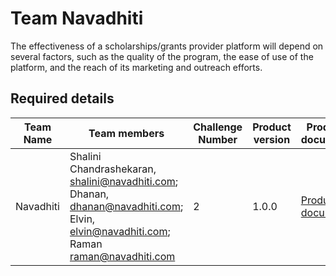 # Team Navadhiti

The effectiveness of a scholarships/grants provider platform will depend on several factors, such as the quality of the program, the ease of use of the platform, and the reach of its marketing and outreach efforts.

## Required details

| Team Name | Team members | Challenge Number | Product version | Product document | Product demo | User guide | Source code | Developer guide |
|--|--|--|--|--|--|--|--|--|
| Navadhiti | Shalini Chandrashekaran, shalini@navadhiti.com;  Dhanan, dhanan@navadhiti.com; Elvin, elvin@navadhiti.com; Raman raman@navadhiti.com  | 2 | 1.0.0 | [Product document](https://github.com/raman-nd/hackathon-navadhiti#product-documentation-) | [Product demo](https://github.com/raman-nd/hackathon-navadhiti#demo) | [User guide](https://github.com/raman-nd/hackathon-navadhiti#user-guide) | [Source code](https://github.com/raman-nd/hackathon-navadhiti#source-cod) | [Developer guide](https://github.com/raman-nd/hackathon-navadhiti#developer-guide) |